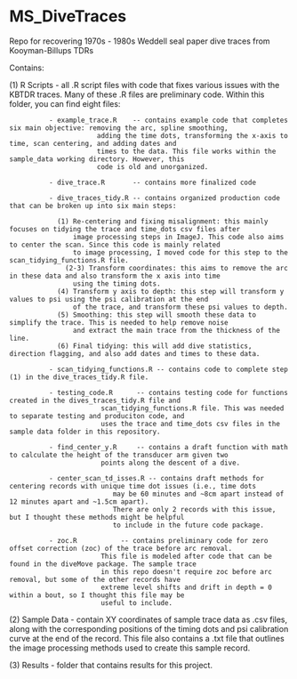 # MS_DiveTraces
Repo for recovering 1970s - 1980s Weddell seal paper dive traces from Kooyman-Billups TDRs


Contains: 

 (1) R Scripts     - all .R script files with code that fixes various issues with the KBTDR traces. Many of these .R files are preliminary code. 
 		  	Within this folder, you can find eight files:

			  - example_trace.R    -- contains example code that completes six main objective: removing the arc, spline smoothing, 
						  adding the time dots, transforming the x-axis to time, scan centering, and adding dates and 
						  times to the data. This file works within the sample_data working directory. However, this  
						  code is old and unorganized.

			  - dive_trace.R       -- contains more finalized code

			  - dive_traces_tidy.R -- contains organized production code that can be broken up into six main steps: 

				(1) Re-centering and fixing misalignment: this mainly focuses on tidying the trace and time_dots csv files after
				    image processing steps in ImageJ. This code also aims to center the scan. Since this code is mainly related 
				    to image processing, I moved code for this step to the scan_tidying_functions.R file. 
			      (2-3) Transform coordinates: this aims to remove the arc in these data and also transform the x axis into time
				    using the timing dots. 
				(4) Transform y axis to depth: this step will transform y values to psi using the psi calibration at the end 
				    of the trace, and transform these psi values to depth. 
				(5) Smoothing: this step will smooth these data to simplify the trace. This is needed to help remove noise 
				    and extract the main trace from the thickness of the line. 
				(6) Final tidying: this will add dive statistics, direction flagging, and also add dates and times to these data. 
			
			  - scan_tidying_functions.R -- contains code to complete step (1) in the dive_traces_tidy.R file. 
				
			  - testing_code.R      -- contains testing code for functions created in the dives_traces_tidy.R file and 
						   scan_tidying_functions.R file. This was needed to separate testing and produciton code, and 
						   uses the trace and time_dots csv files in the sample data folder in this repository. 
			  
			  - find_center_y.R  	-- contains a draft function with math to calculate the height of the transducer arm given two 
						   points along the descent of a dive. 	  	
						   
			  - center_scan_td_isses.R -- contains draft methods for centering records with unique time dot issues (i.e., time dots 
			  			      may be 60 minutes and ~8cm apart instead of 12 minutes apart and ~1.5cm apart). 
						      There are only 2 records with this issue, but I thought these methods might be helpful 
						      to include in the future code package. 

			  - zoc.R    		-- contains preliminary code for zero offset correction (zoc) of the trace before arc removal. 
						   This file is modeled after code that can be found in the diveMove package. The sample trace
						   in this repo doesn't require zoc before arc removal, but some of the other records have
						   extreme level shifts and drift in depth = 0 within a bout, so I thought this file may be 
						   useful to include. 
 
 (2) Sample Data   - contain XY coordinates of sample trace data as .csv files, along with the corresponding positions of the timing dots and 
		     psi calibration curve at the end of the record. This file also contains a .txt file that outlines the image processing 
		     methods used to create this sample record. 

 (3) Results       - folder that contains results for this project. 
 

